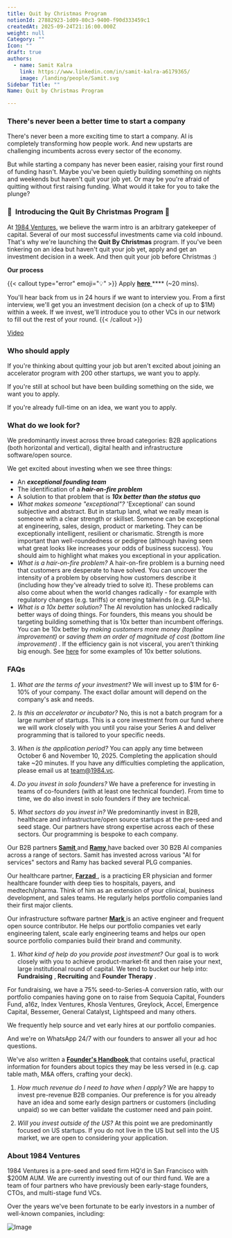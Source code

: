 ```yaml
---
title: Quit by Christmas Program
notionId: 27882923-1d09-80c3-9400-f90d333459c1
createdAt: 2025-09-24T21:16:00.000Z
weight: null
Category: ""
Icon: ""
draft: true
authors:
  - name: Samit Kalra
    link: https://www.linkedin.com/in/samit-kalra-a6179365/
    image: /landing/people/Samit.svg
Sidebar Title: ""
Name: Quit by Christmas Program

---
```




### There's never been a better time to start a company


There's never been a more exciting time to start a company. AI is completely transforming how people work. And new upstarts are challenging incumbents across every sector of the economy.

But while starting a company has never been easier, raising your first round of funding hasn't. Maybe you've been quietly building something on nights and weekends but haven't quit your job yet. Or may be you're afraid of quitting without first raising funding. What would it take for you to take the plunge?

### 🎄  **Introducing the**  **Quit By Christmas**  **Program** 🎄


At [1984 Ventures](/), we believe the warm intro is an arbitrary gatekeeper of capital. Several of our most successful investments came via cold inbound. That's why we're launching the  **Quit By Christmas**  program. If you've been tinkering on an idea but haven't quit your job yet, apply and get an investment decision in a week. And then quit your job before Christmas :) 

 **Our process** 

{{< callout type="error" emoji="💡" >}}
Apply [ **here** ](https://apply.1984.vc/) **** (~20 mins). 

You'll hear back from us in 24 hours if we want to interview you. From a first interview, we'll get you an investment decision (on a check of up to $1M) within a week. If we invest, we'll introduce you to other VCs in our network to fill out the rest of your round. 
{{< /callout >}}


[Video](https://www.loom.com/share/e5030cfed89640988c8f9b947cc1e4d3?sid=6956d63a-e306-42bd-bd22-7d60466938bb)


###  **Who should apply** 


If you're thinking about quitting your job but aren't excited about joining an accelerator program with 200 other startups, we want you to apply.

If you're still at school but have been building something on the side, we want you to apply.

If you're already full-time on an idea, we want you to apply.

###  **What do we look for?** 


We predominantly invest across three broad categories: B2B applications (both horizontal and vertical), digital health and infrastructure software/open source. 

We get excited about investing when we see three things:

- An  ***exceptional founding team*** 
- The identification of a  ***hair-on-fire problem*** 
- A solution to that problem that is  ***10x better than the status quo*** 
-  *What makes someone "exceptional"?* 'Exceptional' can sound subjective and abstract. But in startup land, what we really mean is someone with a clear strength or skillset. Someone can be exceptional at engineering, sales, design, product or marketing. They can be exceptionally intelligent, resilient or charismatic. Strength is more important than well-roundedness or pedigree (although having seen what great looks like increases your odds of business success). You should aim to highlight what makes you exceptional in your application.
-  *What is a hair-on-fire problem?* A hair-on-fire problem is a burning need that customers are desperate to have solved. You can uncover the intensity of a problem by observing how customers describe it (including how they've already tried to solve it). These problems can also come about when the world changes radically - for example with regulatory changes (e.g. tariffs) or emerging tailwinds (e.g. GLP-1s). 
-  *What is a 10x better solution?* The AI revolution has unlocked radically better ways of doing things. For founders, this means you should be targeting building something that is 10x better than incumbent offerings. You can be 10x better by  *making customers more money (topline improvement)*  or  *saving them an order of magnitude of cost (bottom line improvement)* . If the efficiency gain is not visceral, you aren't thinking big enough. See [here](https://samit-kalra.com/blog/how-to-find-a-good-startup-idea) for some examples of 10x better solutions.
###  **FAQs** 


1.  *What are the terms of your investment?* We will invest up to $1M for 6-10% of your company. The exact dollar amount will depend on the company's ask and needs.

1.  *Is this an accelerator or incubator?* No, this is not a batch program for a large number of startups. This is a core investment from our fund where we will work closely with you until you raise your Series A and deliver programming that is tailored to your specific needs.

1.  *When is the application period?* You can apply any time between October 6 and November 10, 2025. Completing the application should take ~20 minutes. If you have any difficulties completing the application, please email us at team@1984.vc. 

1.  *Do you invest in solo founders?* We have a preference for investing in teams of co-founders (with at least one technical founder). From time to time, we do also invest in solo founders if they are technical.

1.  *What sectors do you invest in?* We predominantly invest in B2B, healthcare and infrastructure/open source startups at the pre-seed and seed stage. Our partners have strong expertise across each of these sectors. Our programming is bespoke to each company.

Our B2B partners [ **Samit** ](https://www.linkedin.com/in/samit-kalra-a6179365/) and [ **Ramy** ](https://www.linkedin.com/in/ramyadeeb/) have backed over 30 B2B AI companies across a range of sectors. Samit has invested across various "AI for services" sectors and Ramy has backed several PLG companies.

Our healthcare partner, [ **Farzad** ](https://www.linkedin.com/in/farzadsoleimani/), is a practicing ER physician and former healthcare founder with deep ties to hospitals, payers, and medtech/pharma. Think of him as an extension of your clinical, business development, and sales teams. He regularly helps portfolio companies land their first major clients.

Our infrastructure software partner [ **Mark** ](https://mdp.github.io/) is an active engineer and frequent open source contributor. He helps our portfolio companies vet early engineering talent, scale early engineering teams and helps our open source portfolio companies build their brand and community. 

1.  *What kind of help do you provide post investment?* Our goal is to work closely with you to achieve product-market-fit and then raise your next, large institutional round of capital. We tend to bucket our help into:  **Fundraising** ,  **Recruiting**  and  **Founder Therapy** .

For fundraising, we have a 75% seed-to-Series-A conversion ratio, with our portfolio companies having gone on to raise from Sequoia Capital, Founders Fund, a16z, Index Ventures, Khosla Ventures, Greylock, Accel, Emergence Capital, Bessemer, General Catalyst, Lightspeed and many others.

We frequently help source and vet early hires at our portfolio companies.

And we're on WhatsApp 24/7 with our founders to answer all your ad hoc questions.

We've also written a [ **Founder's Handbook** ](/docs/founders-handbook/) that contains useful, practical information for founders about topics they may be less versed in (e.g. cap table math, M&A offers, crafting your deck).

1.  *How much revenue do I need to have when I apply?* We are happy to invest pre-revenue B2B companies. Our preference is for you already have an idea and some early design partners or customers (including unpaid) so we can better validate the customer need and pain point. 

1.  *Will you invest outside of the US?* At this point we are predominantly focused on US startups. If you do not live in the US but sell into the US market, we are open to considering your application.
###  **About 1984 Ventures** 


1984 Ventures is a pre-seed and seed firm HQ'd in San Francisco with $200M AUM. We are currently investing out of our third fund. We are a team of four partners who have previously been early-stage founders, CTOs, and multi-stage fund VCs.

Over the years we've been fortunate to be early investors in a number of well-known companies, including:

![Image](https://prod-files-secure.s3.us-west-2.amazonaws.com/52e751b5-230f-4649-8c4e-0224e58da4f9/04b4bd06-ed65-4486-b31f-fe52f2f7f7eb/image.png?X-Amz-Algorithm=AWS4-HMAC-SHA256&X-Amz-Content-Sha256=UNSIGNED-PAYLOAD&X-Amz-Credential=ASIAZI2LB4665FX6MSGV%2F20251003%2Fus-west-2%2Fs3%2Faws4_request&X-Amz-Date=20251003T232011Z&X-Amz-Expires=3600&X-Amz-Security-Token=IQoJb3JpZ2luX2VjELf%2F%2F%2F%2F%2F%2F%2F%2F%2F%2FwEaCXVzLXdlc3QtMiJIMEYCIQDKX3nTlFZmho%2F5BjbIVg5q2jUWqMPrEYU%2FVKZ57D8gyAIhAJgkLAEDzIPoPfsGKjsEkb5fmONtWoc8cRAYqfNXToxJKv8DCFAQABoMNjM3NDIzMTgzODA1IgwVY%2BAtW4eHrsYvKUAq3AMWSvJbqYt%2FEX7oJlEriG2sAS1m8RJ2SiUSUmQ1XQ7dUp8ly8DwhhKW5UoxzqQ05d6a1%2Fbo5%2Fb0fYfyjcNDIOPMG5DZfyouqc%2FOvlJ3ylqs6Cb%2BYlTjPFPUF9HMvfuP288oBmA8LaHYoDYsEwqWfneUi7SVmQJl9rIFFL3k%2Bj7f%2FxvedAUy8AfboMrWre5yTgKVnDpxVbsUvI9sT%2FqfOhA14Njac6uvlp4fvLKQuXPC9vLA21ZdAK32Rs4VQJHApfY1L4mJC2FBP6mtg6xBt0jmJVl0VFMNLCqaFG9RLRDYesqyUgjPYbo7rfzATSFaVctIutXU1OY%2BnDhBruKYYnqghLug14CrwLRfQyH%2FaVpt9u2O95u2Z0DqtauZaqNo21eXXwNQJLRLfFJuddk0Bi5U9NZx%2FXECOslERr2n%2FzqR%2FM9c09AEzEorwj9j2BbgcCPfdvFnJFQ%2F5VOwIMT3XTOD%2B%2BkkuwFcdLVg%2FmgioMt44f9YFuiK8GZnC89AAODsKxY1OpFSaxw7q%2FHJ0F1m4foUWq666e%2BVOjtbuloZdxoLDZ59C7IfNdNwGjtjERHnQJuLcVI7f6inSnVTM1wkC08%2FpR1YJQku35cGP1kyWrqS5qIag7wJEQ4HO%2F4WijDHr4HHBjqkAUrGjkS4fjZfHfywaF14Ey6EH6I2%2FAtObVn8%2BktXpeAPZjAOr1ApuVRAYswPDpGuwY3p0RLX0RSLdCeJwudfyan2cvEFLvnc0EQm5RdswuL2bz1lh%2FUnQtYASMpWgTAY7pR3%2BrsHv9b1HpcATu2pdaE9mcRzNd6GuIvbWKmXoEpiU7Ka0rOezYzuPQ205Z7JBUqmrkE5nrU9nEvUPaFd5ZN4E%2Fk1&X-Amz-Signature=3560a7bdcc0409073063c1cf2e63871863ca359042138e16350dc9aba3c50b4b&X-Amz-SignedHeaders=host&x-amz-checksum-mode=ENABLED&x-id=GetObject)

